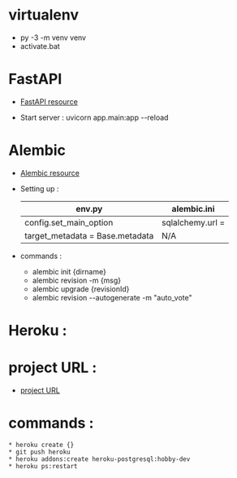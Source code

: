 
# virtualenv 
 * py -3 -m venv venv
 * activate.bat

# FastAPI

* [FastAPI resource](https://fastapi.tiangolo.com/tutorial/first-steps/)


* Start server :   uvicorn app.main:app --reload


# Alembic 

  * [Alembic resource](https://alembic.sqlalchemy.org/en/latest/)

  * Setting up :

    | env.py  | alembic.ini  |
    | ----------- | ----------- |
    | config.set_main_option  | sqlalchemy.url =  |
    | target_metadata = Base.metadata  | N/A | 

  * commands :

    * alembic init {dirname}
    * alembic revision -m {msg}
    * alembic upgrade {revisionId}
    * alembic revision --autogenerate  -m "auto_vote"

# Heroku :
  # project URL : 
  * [project URL](https://basfl-fastapi.herokuapp.com/)
  
  # commands :
    * heroku create {}
    * git push heroku 
    * heroku addons:create heroku-postgresql:hobby-dev
    * heroku ps:restart
